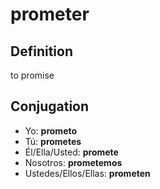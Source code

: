 # prometer

## Definition
to promise

## Conjugation

- Yo: **prometo**
- Tú: **prometes**
- Él/Ella/Usted: **promete**
- Nosotros: **prometemos**
- Ustedes/Ellos/Ellas: **prometen**